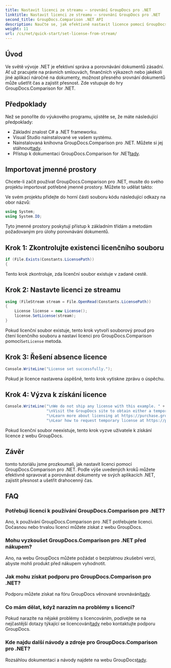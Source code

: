 ```yaml
---
title: Nastavit licenci ze streamu – srovnání GroupDocs pro .NET
linktitle: Nastavit licenci ze streamu – srovnání GroupDocs pro .NET
second_title: GroupDocs.Comparison .NET API
description: Naučte se, jak efektivně nastavit licence pomocí GroupDocs.Comparison for .NET. Zajistěte přesnost dokumentu a ušetřete čas s tímto výukovým programem.
weight: 11
url: /cs/net/quick-start/set-license-from-stream/
---
```

## Úvod
Ve světě vývoje .NET je efektivní správa a porovnávání dokumentů zásadní. Ať už pracujete na právních smlouvách, finančních výkazech nebo jakékoli jiné aplikaci náročné na dokumenty, možnost přesného srovnání dokumentů může ušetřit čas a zajistit přesnost. Zde vstupuje do hry GroupDocs.Comparison for .NET. 
## Předpoklady
Než se ponoříte do výukového programu, ujistěte se, že máte následující předpoklady:
- Základní znalost C# a .NET frameworku.
- Visual Studio nainstalované ve vašem systému.
-  Nainstalovaná knihovna GroupDocs.Comparison pro .NET. Můžete si jej stáhnout[tady](https://releases.groupdocs.com/comparison/net/).
-  Přístup k dokumentaci GroupDocs.Comparison for .NET[tady](https://tutorials.groupdocs.com/comparison/net/).

## Importovat jmenné prostory
Chcete-li začít používat GroupDocs.Comparison pro .NET, musíte do svého projektu importovat potřebné jmenné prostory. Můžete to udělat takto:

Ve svém projektu přidejte do horní části souboru kódu následující odkazy na obor názvů:
```csharp
using System;
using System.IO;
```
Tyto jmenné prostory poskytují přístup k základním třídám a metodám požadovaným pro úlohy porovnávání dokumentů.

## Krok 1: Zkontrolujte existenci licenčního souboru
```csharp
if (File.Exists(Constants.LicensePath))
{
```
Tento krok zkontroluje, zda licenční soubor existuje v zadané cestě.
## Krok 2: Nastavte licenci ze streamu
```csharp
using (FileStream stream = File.OpenRead(Constants.LicensePath))
{
    License license = new License();
    license.SetLicense(stream);
}
```
 Pokud licenční soubor existuje, tento krok vytvoří souborový proud pro čtení licenčního souboru a nastaví licenci pro GroupDocs.Comparison pomocí`SetLicense` metoda.
## Krok 3: Řešení absence licence
```csharp
Console.WriteLine("License set successfully.");
```
Pokud je licence nastavena úspěšně, tento krok vytiskne zprávu o úspěchu.
## Krok 4: Výzva k získání licence
```csharp
Console.WriteLine("\nWe do not ship any license with this example. " +
                  "\nVisit the GroupDocs site to obtain either a temporary or permanent license. " +
                  "\nLearn more about licensing at https://purchase.groupdocs.com/faqs/licensing. "+
                  "\nLear how to request temporary license at https://purchase.groupdocs.com/temporary-license.");
```
Pokud licenční soubor neexistuje, tento krok vyzve uživatele k získání licence z webu GroupDocs.

## Závěr
tomto tutoriálu jsme prozkoumali, jak nastavit licenci pomocí GroupDocs.Comparison pro .NET. Podle výše uvedených kroků můžete efektivně spravovat a porovnávat dokumenty ve svých aplikacích .NET, zajistit přesnost a ušetřit drahocenný čas.
## FAQ
### Potřebuji licenci k používání GroupDocs.Comparison pro .NET?
Ano, k používání GroupDocs.Comparison pro .NET potřebujete licenci. Dočasnou nebo trvalou licenci můžete získat z webu GroupDocs.
### Mohu vyzkoušet GroupDocs.Comparison pro .NET před nákupem?
Ano, na webu GroupDocs můžete požádat o bezplatnou zkušební verzi, abyste mohli produkt před nákupem vyhodnotit.
### Jak mohu získat podporu pro GroupDocs.Comparison pro .NET?
 Podporu můžete získat na fóru GroupDocs věnované srovnávání[tady](https://forum.groupdocs.com/c/comparison/12).
### Co mám dělat, když narazím na problémy s licencí?
 Pokud narazíte na nějaké problémy s licencováním, podívejte se na nejčastější dotazy týkající se licencování[tady](https://purchase.groupdocs.com/faqs/licensing) nebo kontaktujte podporu GroupDocs.
### Kde najdu další návody a zdroje pro GroupDocs.Comparison pro .NET?
 Rozsáhlou dokumentaci a návody najdete na webu GroupDocs[tady](https://tutorials.groupdocs.com/comparison/net/).